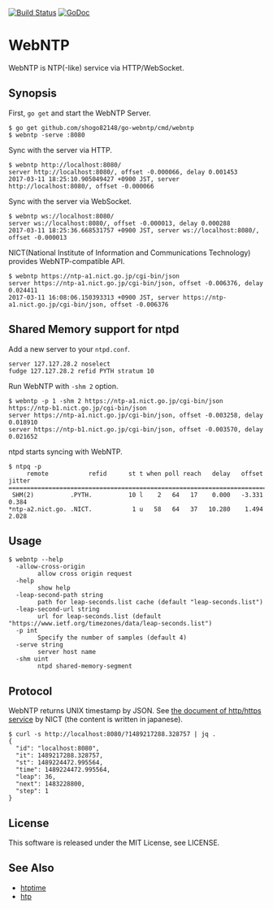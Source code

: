 [![Build Status](https://travis-ci.com/shogo82148/go-webntp.svg?branch=master)](https://travis-ci.com/shogo82148/go-webntp)
[![GoDoc](https://godoc.org/github.com/shogo82148/go-webntp?status.svg)](https://godoc.org/github.com/shogo82148/go-webntp)

# WebNTP

WebNTP is NTP(-like) service via HTTP/WebSocket.

## Synopsis

First, `go get` and start the WebNTP Server.

``` plain
$ go get github.com/shogo82148/go-webntp/cmd/webntp
$ webntp -serve :8080
```

Sync with the server via HTTP.

``` plain
$ webntp http://localhost:8080/
server http://localhost:8080/, offset -0.000066, delay 0.001453
2017-03-11 18:25:10.905049427 +0900 JST, server http://localhost:8080/, offset -0.000066
```

Sync with the server via WebSocket.

``` plain
$ webntp ws://localhost:8080/
server ws://localhost:8080/, offset -0.000013, delay 0.000288
2017-03-11 18:25:36.668531757 +0900 JST, server ws://localhost:8080/, offset -0.000013
```

NICT(National Institute of Information and Communications Technology) provides WebNTP-compatible API.

``` plain
$ webntp https://ntp-a1.nict.go.jp/cgi-bin/json
server https://ntp-a1.nict.go.jp/cgi-bin/json, offset -0.006376, delay 0.024411
2017-03-11 16:08:06.150393313 +0900 JST, server https://ntp-a1.nict.go.jp/cgi-bin/json, offset -0.006376
```

## Shared Memory support for ntpd

Add a new server to your `ntpd.conf`.

``` plain
server 127.127.28.2 noselect
fudge 127.127.28.2 refid PYTH stratum 10
```

Run WebNTP with `-shm 2` option.

``` plain
$ webntp -p 1 -shm 2 https://ntp-a1.nict.go.jp/cgi-bin/json https://ntp-b1.nict.go.jp/cgi-bin/json
server https://ntp-a1.nict.go.jp/cgi-bin/json, offset -0.003258, delay 0.018910
server https://ntp-b1.nict.go.jp/cgi-bin/json, offset -0.003570, delay 0.021652
```

ntpd starts syncing with WebNTP.

``` plain
$ ntpq -p
     remote           refid      st t when poll reach   delay   offset  jitter
==============================================================================
 SHM(2)          .PYTH.          10 l    2   64   17    0.000   -3.331   0.384
*ntp-a2.nict.go. .NICT.           1 u   58   64   37   10.280    1.494   2.028
```


## Usage

``` plain
$ webntp --help
  -allow-cross-origin
    	allow cross origin request
  -help
    	show help
  -leap-second-path string
    	path for leap-seconds.list cache (default "leap-seconds.list")
  -leap-second-url string
    	url for leap-seconds.list (default "https://www.ietf.org/timezones/data/leap-seconds.list")
  -p int
    	Specify the number of samples (default 4)
  -serve string
    	server host name
  -shm uint
    	ntpd shared-memory-segment
```


## Protocol

WebNTP returns UNIX timestamp by JSON.
See [the document of http/https service](http://www.nict.go.jp/JST/http.html) by NICT
(the content is written in japanese).

``` plain
$ curl -s http://localhost:8080/?1489217288.328757 | jq .
{
  "id": "localhost:8080",
  "it": 1489217288.328757,
  "st": 1489224472.995564,
  "time": 1489224472.995564,
  "leap": 36,
  "next": 1483228800,
  "step": 1
}
```

## License

This software is released under the MIT License, see LICENSE.


## See Also

- [htptime](http://www.htptime.org/index.html)
- [htp](http://www.vervest.org/htp/)
